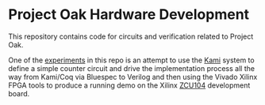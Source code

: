 # Project Oak Hardware Development

This repository contains code for circuits and verification related to
Project Oak.

One of the [experiments](kami/counter) in this repo is an attempt to use the [Kami](https://github.com/mit-plv/kami) system to define a simple counter circuit and drive the implementation process all the way from Kami/Coq via Bluespec to Verilog and then using the Vivado Xilinx FPGA tools to produce a running demo on the Xilinx
[ZCU104](https://www.xilinx.com/products/boards-and-kits/zcu104.htm) development board.
